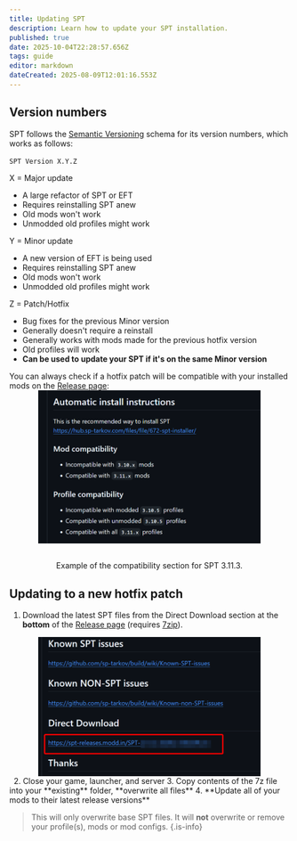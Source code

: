```yaml
---
title: Updating SPT
description: Learn how to update your SPT installation.
published: true
date: 2025-10-04T22:28:57.656Z
tags: guide
editor: markdown
dateCreated: 2025-08-09T12:01:16.553Z
---
```


## Version numbers
SPT follows the [Semantic Versioning](https://semver.org/) schema for its version numbers, which works as follows:

`SPT Version X.Y.Z`

X = Major update
- A large refactor of SPT or EFT
- Requires reinstalling SPT anew
- Old mods won't work
- Unmodded old profiles might work

Y = Minor update
- A new version of EFT is being used
- Requires reinstalling SPT anew
- Old mods won't work
- Unmodded old profiles might work

Z = Patch/Hotfix
- Bug fixes for the previous Minor version
- Generally doesn't require a reinstall
- Generally works with mods made for the previous hotfix version
- Old profiles will work
- **Can be used to update your SPT if it's on the same Minor version**

You can always check if a hotfix patch will be compatible with your installed mods on the [Release page](<https://github.com/sp-tarkov/build/releases/latest>):
&nbsp;
<img src="/patch_compat.png" alt="Direct Download" width=400 style="display: block; margin: 0 auto;">
&nbsp;
<div style='text-align: center;'>
Example of the compatibility section for SPT 3.11.3.
</div>

## Updating to a new hotfix patch

1. Download the latest SPT files from the Direct Download section at the **bottom** of the [Release page](<https://github.com/sp-tarkov/build/releases/latest>) (requires [7zip](https://www.7-zip.org/)).
&nbsp;
<img src="/direct_download.png" alt="Direct Download" width=400 style="display: block; margin: 0 auto;">
&nbsp;
2. Close your game, launcher, and server
3. Copy contents of the 7z file into your **existing** folder, **overwrite all files**
4. **Update all of your mods to their latest release versions**

> This will only overwrite base SPT files. It will __not__ overwrite or remove your profile(s), mods or mod configs.
{.is-info}
